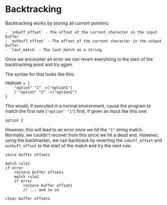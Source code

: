 # Backtracking

Backtracking works by storing all current pointers:

	- `inbuff_offset` - The offset of the current character in the input buffer
	- `outbuff_offset` - The offset of the current character in the output buffer
	- `last_match` - The last_match as a string.

Once we encounter an error we can revert everyhting to the start of the backtracking point and try again.

The syntax for that looks like this:

```
PRORGAM = {
	"option" "1" ->("option1")
	/ "option" "2" ->("option2")
}
```

This would, if executed in a normal environment, cause the program to match the first rule (`"option" "1"`) first, if given an input like this one:

```
option 2
```

However, this will lead to an error once we hit the `"1"` string match.
Normally, we couldn't recover from this since we hit a dead end.
However, using the backtracker, we can backtrack by reverting the `inbuff_offset` and `outbuff_offset` to the start of the match and try the next rule.

```tefcha
store buffer offsets

match rule1
if error
	restore buffer offsets
	match rule2
	if error
		restore buffer offsets
		// ... and so on

clear buffer offsets
```